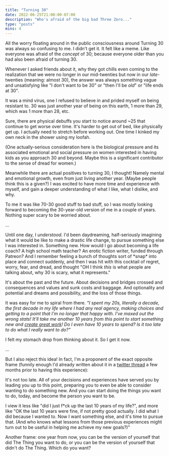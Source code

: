 ```yaml
---
title: "Turning 30"
date: 2022-06-25T21:00:00-07:00
description: "Who's afraid of the big bad Three Zero..."
type: "posts"
mins: 4
---
```


All the worry floating around in the public consciousness around Turning 30 was always so confusing to me. I didn't get it. It felt like a meme. Like everyone was afraid of the _concept_ of 30; because everyone older than you had also been afraid of turning 30. 

Whenever I asked friends about it, why they got chills even coming to the realization that we were no longer in our mid-twenties but now in our _late_-twenties (meaning: almost 30), the answer was always something vague and unsatisfying like "I don't want to be 30" or "then I'll be _old_" or "life ends at 30".

It was a mind virus, one I refused to believe in and prided myself on being resistant to. 30 was just another year of being on this earth, 1 more than 29, which was 1 more than 28, etc.  

Sure, there are physical debuffs you start to notice around ~25 that continue to get worse over time. It's harder to get out of bed, like physically get up. I actually need to stretch before working out. One time I kinked my own neck in the shower using my loofah.

(One actually-serious consideration here is the biological pressure and its associated emotional and social pressure on women interested in having kids as you approach 30 and beyond. Maybe this is a significant contributor to the sense of dread for women.)

Meanwhile there are actual positives to turning 30, I thought! Namely mental and emotional growth, even from just living another year. (Maybe people think this is a given?) I was excited to have more time and experience with myself, and gain a deeper understanding of what I like, what I dislike, and why.  

To me it was like 70-30 good stuff to bad stuff, so I was mostly looking forward to becoming the 30-year-old version of me in a couple of years. Nothing super scary to be worried about.

...

Until one day, I _understood_. I'd been daydreaming, half-seriously imagining what it would be like to make a drastic life change, to pursue something else I was interested in. Something new. How would I go about becoming a life coach? A high school math teacher? An erotic fiction writer, funded through Patreon? And I remember feeling a bunch of thoughts sort of \*snap\* into place and connect suddenly, and then I was hit with this cocktail of regret, worry, fear, and dread, and thought "OH I think _this_ is what people are talking about, why 30 is scary, what it represents."

It's about the past and the future. About decisions and bridges crossed and consequences and values and sunk costs and baggage. And optionality and potential and dreams and possibility, and the loss of those things.

It was easy for me to spiral from there. _"I spent my 20s, literally a decade, the first decade in my life where I had any real agency, making choices and getting to a point that I'm no longer that happy with. I've maxed out the wrong stats! It'll take me another 10 years from this point to start something new and [create great work](https://twitter.com/NeilThanedar/status/1517528945280884736)! Do I even have 10 years to spend? Is it too late to do what I really want to do?"_

I felt my stomach drop from thinking about it. So I get it now.

...

But I also reject this idea! In fact, I'm a proponent of the exact opposite frame (funnily enough I'd already written about it in a [twitter thread](https://twitter.com/billyisyoung/status/1469525279773102081) a few months prior to having this experience): 

It's not too late. All of your decisions and experiences have served you by leading you up to this point, preparing you to even be able to consider wanting to do something new. And you can start doing the things you want to do, today, and become the person you want to be.

I view it less like "did I just f*ck up the last 10 years of my life?", and more like "OK the last 10 years were fine, if not pretty good actually. I did what I did because I wanted to. Now I want something else, and it's time to pursue that. (And who knows what lessons from those previous experiences might turn out to be useful in helping me achieve my new goals?)"

Another frame: one year from now, you can be the version of yourself that did The Thing you want to do, or you can be the version of yourself that didn't do The Thing. Which do you want?
